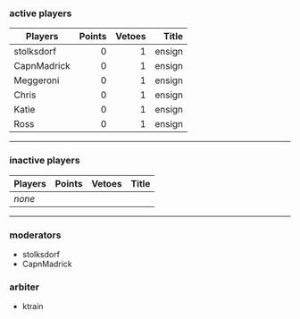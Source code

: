 ### active players

Players                   | Points | Vetoes | Title           |
--------------------------| ------:| ------:| ---------------:|
stolksdorf                | 0      | 1      | ensign          |
CapnMadrick               | 0      | 1      | ensign          |
Meggeroni                 | 0      | 1      | ensign          |
Chris                     | 0      | 1      | ensign          |
Katie                     | 0      | 1      | ensign          |
Ross                      | 0      | 1      | ensign          |
---

### inactive players

Players                   | Points | Vetoes | Title           |
--------------------------| ------:| ------:| ---------------:|
_none_                    |        |        |                 |


---


### moderators
- stolksdorf
- CapnMadrick


### arbiter
- ktrain
